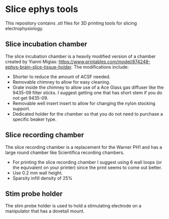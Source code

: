 # Slice ephys tools

This repository contains .stl files for 3D printing tools for slicing electrophysiology.

## Slice incubation chamber
The slice incubation chamber is a heavily modified version of a chamber created by Yianni Migias: https://www.printables.com/model/874248-ephys-brain-slice-tissue-holder. The modifications include:
- Shorter to reduce the amount of ACSF needed.
- Removable chimney to allow for easy cleaning.
- Grate inside the chimney to allow use of a Ace Glass gas diffuser like the 9435-09 filter sticks. I suggest getting one that has short stem if you do not get 9435-09.
- Removable well insert insert to allow for changing the nylon stocking support.
- Dedicated holder for the chamber so that you do not need to purchase a specific beaker type.

## Slice recording chamber
The slice recording chamber is a replacement for the Warner PH1 and has a large round chamber like Scientifica recording chambers.
- For printing the slice recording chamber I suggest using 6 wall loops (or the equivalent on your printer) since the print seems to come out better.
- Use 0.2 mm wall height.
- Sparsity infill density of 25%

## Stim probe holder
The stim probe holder is used to hold a stimulating electrode on a manipulator that has a dovetail mount.